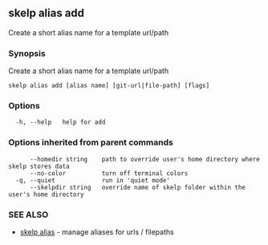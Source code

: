 ## skelp alias add

Create a short alias name for a template url/path

### Synopsis


Create a short alias name for a template url/path

```
skelp alias add [alias name] [git-url|file-path] [flags]
```

### Options

```
  -h, --help   help for add
```

### Options inherited from parent commands

```
      --homedir string    path to override user's home directory where skelp stores data
      --no-color          turn off terminal colors
  -q, --quiet             run in 'quiet mode'
      --skelpdir string   override name of skelp folder within the user's home directory
```

### SEE ALSO
* [skelp alias](skelp_alias.md)	 - manage aliases for urls / filepaths

